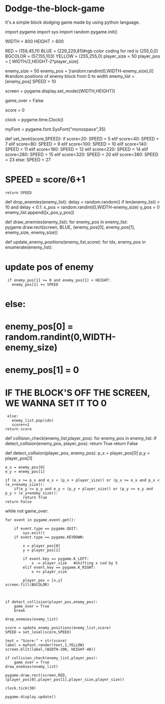 # Dodge-the-block-game
It's a simple block dodging game made by using python language.

import pygame
import sys
import random
pygame.init()

WIDTH = 800
HEIGHT = 600

RED = (159,45,11)
BLUE = (229,229,81)#rgb color coding for red is (255,0,0)
BGCOLOR = (57,155,103)
YELLOW = (255,255,0)
player_size = 50
player_pos = [  WIDTH/2,HEIGHT-2*player_size]

enemy_size = 50
enemy_pos = [random.randint(0,WIDTH-enemy_size),0]       #random positions of enemy block from 0 to width
enemy_list = [enemy_pos]
SPEED = 10

screen = pygame.display.set_mode((WIDTH,HEIGHT))

game_over = False

score = 0

clock = pygame.time.Clock()

myFont = pygame.font.SysFont("monospace",35)

def set_level(score,SPEED):
    if score<20:
        SPEED = 5
    elif score<40:
        SPEED = 7
    elif score<80:
        SPEED = 9
    elif score<100:
        SPEED = 10
    elif score<140:
        SPEED = 11
    elif score<180:
        SPEED = 12
    elif score<220:
        SPEED = 14
    elif score<280:
        SPEED = 15
    elif score<320:
        SPEED = 20
    elif score<380:
        SPEED = 23
    else:
       SPEED = 27
  #      SPEED = score/6+1
    return SPEED
def drop_enemies(enemy_list):
    delay = random.random()
    if len(enemy_list) < 10 and delay < 0.1:
        x_pos = random.randint(0,WIDTH-enemy_size)
        y_pos = 0
        enemy_list.append([x_pos,y_pos])

def draw_enemies(enemy_list):
    for enemy_pos in enemy_list:
        pygame.draw.rect(screen, BLUE, (enemy_pos[0], enemy_pos[1], enemy_size, enemy_size))

def update_enemy_positions(enemy_list,score):
    for idx, enemy_pos in enumerate(enemy_list):
# update pos of enemy
     if enemy_pos[1] >= 0 and enemy_pos[1] < HEIGHT:
       enemy_pos[1] += SPEED
#   else:
 #      enemy_pos[0] = random.randint(0,WIDTH-enemy_size)
  #     enemy_pos[1] = 0
# IF THE BLOCK'S OFF THE SCREEN, WE WANNA SET IT TO 0
     else:
       enemy_list.pop(idx)
       score+=1
    return score
def collision_check(enemy_list,player_pos):
    for enemy_pos in enemy_list:
        if detect_collision(enemy_pos, player_pos):
            return True
    return  False


def detect_collision(player_pos, enemy_pos):
    p_x = player_pos[0]
    p_y = player_pos[1]

    e_x = enemy_pos[0]
    e_y = enemy_pos[1]

    if (e_x >= p_x and e_x < (p_x + player_size)) or (p_x >= e_x and p_x < (e_x+enemy_size)):
        if(e_y >= p_y and e_y < (p_y + player_size)) or (p_y >= e_y and p_y < (e_y+enemy_size)):
            return True
    return False



while not game_over:

    for event in pygame.event.get():

        if event.type == pygame.QUIT:
            sys.exit()
        if event.type == pygame.KEYDOWN:

            x = player_pos[0]
            y = player_pos[1]

            if event.key == pygame.K_LEFT:
                x -= player_size   #shifting x cod by 5
            elif event.key == pygame.K_RIGHT:
                x += player_size

            player_pos = [x,y]
    screen.fill(BGCOLOR)



    if detect_collision(player_pos,enemy_pos):
        game_over = True
        break

    drop_enemies(enemy_list)

    score = update_enemy_positions(enemy_list,score)
    SPEED = set_level(score,SPEED)

    text = "Score:" + str(score)
    label = myFont.render(text,1,YELLOW)
    screen.blit(label,(WIDTH-200, HEIGHT-40))

    if collision_check(enemy_list,player_pos):
        game_over = True
    draw_enemies(enemy_list)

    pygame.draw.rect(screen,RED,(player_pos[0],player_pos[1],player_size,player_size))

    clock.tick(30)

    pygame.display.update()
